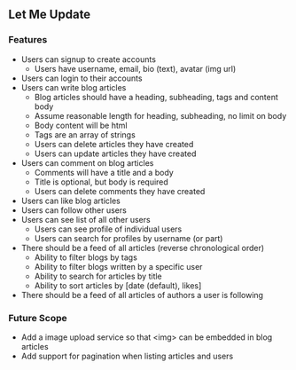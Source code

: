 ## Let Me Update

### Features
- Users can signup to create accounts
   - Users have username, email, bio (text), avatar (img url)
- Users can login to their accounts
- Users can write blog articles
  - Blog articles should have a heading, subheading, tags and content body
  - Assume reasonable length for heading, subheading, no limit on body
  - Body content will be html
  - Tags are an array of strings
  - Users can delete articles they have created
  - Users can update articles they have created
- Users can comment on blog articles
  - Comments will have a title and a body
  - Title is optional, but body is required
  - Users can delete comments they have created
- Users can like blog articles
- Users can follow other users
- Users can see list of all other users
  - Users can see profile of individual users
  - Users can search for profiles by username (or part)
- There should be a feed of all articles (reverse chronological order)
  - Ability to filter blogs by tags
  - Ability to filter blogs written by a specific user
  - Ability to search for articles by title
  - Ability to sort articles by [date (default), likes]
- There should be a feed of all articles of authors a user is following

### Future Scope
- Add a image upload service so that \<img\> can be embedded in blog articles
- Add support for pagination when listing articles and users

